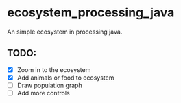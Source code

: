 # ecosystem_processing_java
An simple ecosystem in processing java.

## TODO:
* [x] Zoom in to the ecosystem
* [x] Add animals or food to ecosystem
* [ ] Draw population graph
* [ ] Add more controls